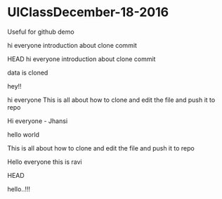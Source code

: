 # UIClassDecember-18-2016
Useful for github demo




hi everyone
introduction about clone
commit


 HEAD
hi everyone
introduction about clone
commit






data is cloned


hey!!

hi everyone
This is all about how to clone and edit the file and push it to repo

Hi everyone - Jhansi



hello world


This is all about how to clone and edit the file and push it to repo

Hello everyone this is ravi


HEAD


hello..!!!

